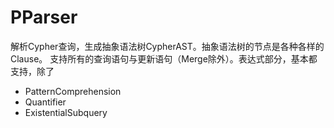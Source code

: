 # PParser
解析Cypher查询，生成抽象语法树CypherAST。抽象语法树的节点是各种各样的Clause。
支持所有的查询语句与更新语句（Merge除外）。表达式部分，基本都支持，除了
+ PatternComprehension 
+ Quantifier
+ ExistentialSubquery
